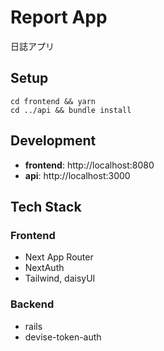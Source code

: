 # Report App

日誌アプリ

## Setup

```
cd frontend && yarn
cd ../api && bundle install
```

## Development

- **frontend**: http://localhost:8080
- **api**: http://localhost:3000

## Tech Stack

### Frontend

- Next App Router
- NextAuth
- Tailwind, daisyUI

### Backend

- rails
- devise-token-auth

